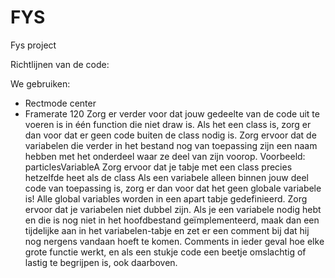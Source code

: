 # FYS
Fys project

Richtlijnen van de code:

We gebruiken:
-	Rectmode center
-	Framerate 120
Zorg er verder voor dat jouw gedeelte van de code uit te voeren is in één function die niet draw is. Als het een class is, zorg er dan voor dat er geen code buiten de class nodig is. 
Zorg ervoor dat de variabelen die verder in het bestand nog van toepassing zijn een naam hebben met het onderdeel waar ze deel van zijn voorop.
Voorbeeld: particlesVariableA
Zorg ervoor dat je tabje met een class precies hetzelfde heet als de class
Als een variabele alleen binnen jouw deel code van toepassing is, zorg er dan voor dat het geen globale variabele is!
Alle global variables worden in een apart tabje gedefinieerd. Zorg ervoor dat je variabelen niet dubbel zijn.
Als je een variabele nodig hebt en die is nog niet in het hoofdbestand geïmplementeerd, maak dan een tijdelijke aan in het variabelen-tabje en zet er een comment bij dat hij nog nergens vandaan hoeft te komen.
Comments in ieder geval hoe elke grote functie werkt, en als een stukje code een beetje omslachtig of lastig te begrijpen is, ook daarboven.
